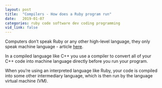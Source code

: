 ```yaml
---
layout: post
title:  "Compilers - How does a Ruby program run"
date:   2019-01-07
categories: ruby code software dev coding programming
vid_link: false
---
```


Computers don’t speak Ruby or any other high-level language, they only speak machine language - article [here].

In a compiled language like C++ you use a compiler to convert all of your C++ code into machine language directly before you run your program.

When you’re using an interpreted language like Ruby, your code is compiled into some other intermediary language, which is then run by the language virtual machine (VM).


[here]: //blog.heroku.com/ruby-mjit#how-does-a-ruby-program-run